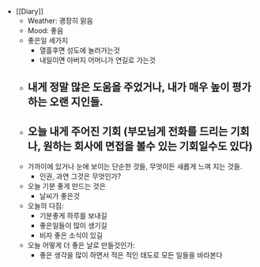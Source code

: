 - [[Diary]]
    - Weather: 괭장히 맑음
    - Mood: 좋음
    - 좋은일 세가지
        - 열흘후면 성도에 놀러가는것
        - 내일이면 아버지 어머니가 연길로 가는것
    - 내게 정말 많은 도움을 주었거나, 내가 매우 높이 평가하는 오랜 지인들.
        - 
    - 오늘 내게 주어진 기회 (부모님게 전화를 드리는 기회나, 원하는 회사에 면접을 볼수 있는 기회일수도 있다)
        - 
    - 가까이에 있거나 눈에 보이는 단순한 것들, 무엇이든 새롭게 느껴 지는 것들.
        - 인권, 과연 그것은 무엇인가? 
    - 오늘 기분 좋게 만드는 것은
        - 날씨가 좋은것
    - 오늘의 다짐:
        - 기분좋게 하루를 보내길
        - 좋은일들이 많이 생기길
        - 비자 좋은 소식이 있길
    - 오늘 어떻게 더 좋은 날로 만들것인가:
        - 좋은 생각을 많이 하면서 적은 적인 태도로 모든 일들을 바라본다
